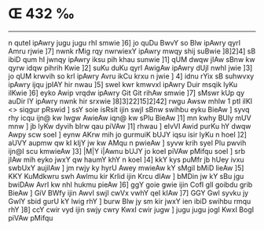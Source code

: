 # Œ 432 ‰
---
n quteI ipAwry jugu jugu rhI smwie ]6] jo quDu BwvY so Blw ipAwry qyrI
Amru rjwie ]7] nwnk rMig rqy nwrwiexY ipAwry mwqy shij suBwie
]8]2]4] sB ibiD qum hI jwnqy ipAwry iksu pih khau sunwie ]1] qUM
dwqw jIAw sBnw kw qyrw idqw pihrih Kwie ]2] suKu duKu qyrI AwigAw
ipAwry dUjI nwhI jwie ]3] jo qUM krwvih so krI ipAwry Avru ikCu krxu n
jwie ] 4] idnu rYix sB suhwvxy ipAwry ijqu jpIAY hir nwau ]5] sweI
kwr kmwvxI ipAwry Duir msqik lyKu ilKwie ]6] eyko Awip vrqdw
ipAwry Git Git rihAw smwie ]7] sMswr kUp qy auDir lY ipAwry nwnk
hir srxwie ]8]3]22]15]2]42]
rwgu Awsw mhlw 1 ptI ilKI
<> siqgur pRswid ]
ssY soie isRsit ijin swjI sBnw swihbu eyku BieAw ] syvq rhy icqu ijn@
kw lwgw AwieAw iqn@ kw sPlu BieAw ]1] mn kwhy BUly mUV mnw ] jb
lyKw dyvih bIrw qau piVAw ]1] rhwau ] eIvVI Awid purKu hY dwqw Awpy
scw soeI ] eynw AKrw mih jo gurmuiK bUJY iqsu isir lyKu n hoeI ]2] aUVY
aupmw qw kI kIjY jw kw AMqu n pwieAw ] syvw krih syeI Plu pwvih ijn@I
scu kmwieAw ]3] |M|Y i|Awnu bUJY jo koeI piVAw pMifqu soeI ] srb jIAw
mih eyko jwxY qw haumY khY n koeI ]4] kkY kys puMfr jb hUey ivxu swbUxY
aujilAw ] jm rwjy ky hyrU Awey mwieAw kY sMgil bMiD lieAw ]5] KKY
KuMdkwru swh Awlmu kir KrIid ijin Krcu dIAw ] bMDin jw kY sBu jgu
bwiDAw AvrI kw nhI hukmu pieAw ]6] ggY goie gwie ijin CofI glI
goibdu grib BieAw ] GiV BWfy ijin AwvI swjI cwVx vwhY qeI kIAw
]7] GGY Gwl syvku jy GwlY sbid gurU kY lwig rhY ] burw Blw jy sm kir
jwxY ien ibiD swihbu rmqu rhY ]8] ccY cwir vyd ijin swjy cwry KwxI
cwir jugw ] jugu jugu jogI KwxI BogI piVAw pMifqu
####
